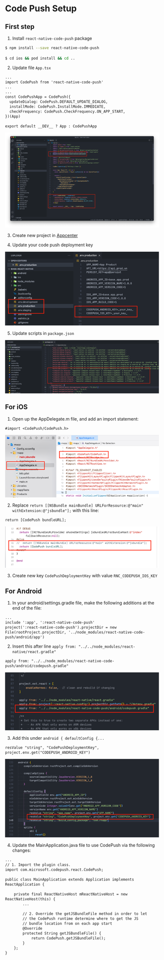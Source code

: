 # Code Push Setup

## First step

1. Install `react-native-code-push` package

```bash
$ npm install --save react-native-code-push

$ cd ios && pod install && cd ..
```

2. Update file `App.tsx`

```
...
import CodePush from 'react-native-code-push'
...
...
const CodePushApp = CodePush({
  updateDialog: CodePush.DEFAULT_UPDATE_DIALOG,
  installMode: CodePush.InstallMode.IMMEDIATE,
  checkFrequency: CodePush.CheckFrequency.ON_APP_START,
})(App)

export default __DEV__ ? App : CodePushApp
```

![image](./guide-8.png)

3. Create new project in [Appcenter](https://appcenter.ms/)

4. Update your code push deployment key

![image](./guide-6.png)

5. Update scripts in `package.json`

![image](./guide-7.png)

## For iOS

1. Open up the AppDelegate.m file, and add an import statement:

```
#import <CodePush/CodePush.h>
```

![image](./guide-1.png)

2. Replace `return [[NSBundle mainBundle] URLForResource:@"main" withExtension:@"jsbundle"];` with this line:

```
return [CodePush bundleURL];
```

![image](./guide-2.png)

3. Create new key `CodePushDeploymentKey` with value `RNC_CODEPUSH_IOS_KEY`

## For Android

1. In your android/settings.gradle file, make the following additions at the end of the file:

```
...
include ':app', ':react-native-code-push'
project(':react-native-code-push').projectDir = new File(rootProject.projectDir, '../node_modules/react-native-code-push/android/app')
```

2. Insert this after line `apply from: "../../node_modules/react-native/react.gradle"`

```
apply from: "../../node_modules/react-native-code-push/android/codepush.gradle"
```

![image](./guide-4.png)

3. Add this under `android { defaultConfig {...`

```
resValue "string", "CodePushDeploymentKey", project.env.get("CODEPUSH_ANDROID_KEY")
```

![image](./guide-5.png)

4. Update the MainApplication.java file to use CodePush via the following changes:

```
...
// 1. Import the plugin class.
import com.microsoft.codepush.react.CodePush;

public class MainApplication extends Application implements ReactApplication {

    private final ReactNativeHost mReactNativeHost = new ReactNativeHost(this) {
        ...

        // 2. Override the getJSBundleFile method in order to let
        // the CodePush runtime determine where to get the JS
        // bundle location from on each app start
        @Override
        protected String getJSBundleFile() {
            return CodePush.getJSBundleFile();
        }
    };
}
```
